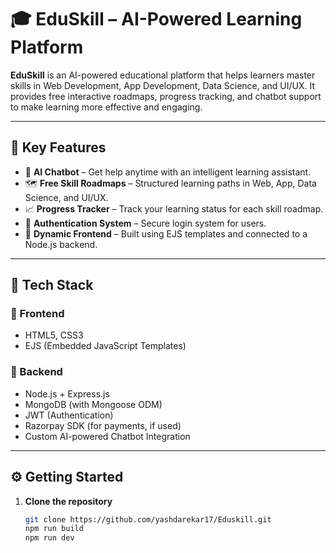 # 🎓 EduSkill – AI-Powered Learning Platform

**EduSkill** is an AI-powered educational platform that helps learners master skills in Web Development, App Development, Data Science, and UI/UX. It provides free interactive roadmaps, progress tracking, and chatbot support to make learning more effective and engaging.

---

## 🚀 Key Features

- 🤖 **AI Chatbot** – Get help anytime with an intelligent learning assistant.
- 🗺️ **Free Skill Roadmaps** – Structured learning paths in Web, App, Data Science, and UI/UX.
- 📈 **Progress Tracker** – Track your learning status for each skill roadmap.
- 🔐 **Authentication System** – Secure login system for users.
- 💬 **Dynamic Frontend** – Built using EJS templates and connected to a Node.js backend.

---

## 🧰 Tech Stack

### 🔹 Frontend
- HTML5, CSS3
- EJS (Embedded JavaScript Templates)

### 🔹 Backend
- Node.js + Express.js
- MongoDB (with Mongoose ODM)
- JWT (Authentication)
- Razorpay SDK (for payments, if used)
- Custom AI-powered Chatbot Integration

---

## ⚙️ Getting Started

1. **Clone the repository**
   ```bash
   git clone https://github.com/yashdarekar17/Eduskill.git
   npm run build
   npm run dev

